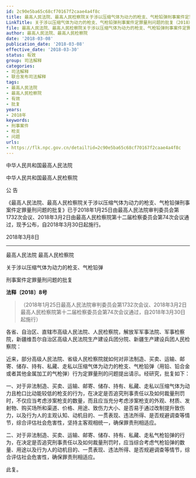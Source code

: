 ```yaml
---
id: 2c90e5ba65c68cf70167f2caae4a4f8c
title: 最高人民法院、最高人民检察院关于涉以压缩气体为动力的枪支、气枪铅弹刑事案件定罪量刑问题的批复
LinkTitle: 关于涉以压缩气体为动力的枪支、气枪铅弹刑事案件定罪量刑问题的批复（2018）
file: 最高人民法院、最高人民检察院关于涉以压缩气体为动力的枪支、气枪铅弹刑事案件定罪量刑问题的批复_20180308_2c90e5ba65c68cf70167f2caae4a4f8c.docx
author: 最高人民法院、最高人民检察院
date: '2018-03-08'
publication_date: '2018-03-08'
effective_date: '2018-03-30'
status: 有效
group: 司法解释
categories:
- 司法解释
- 联合发布司法解释
tags:
- 最高人民法院
- 最高人民检察院
- 有效
- 批复
years:
- 2018年
keywords:
- 刑事案件
- 枪支
- 问题
urls:
- https://flk.npc.gov.cn/detail?id=2c90e5ba65c68cf70167f2caae4a4f8c
---
```


中华人民共和国最高人民法院

中华人民共和国最高人民检察院

公 告

《最高人民法院、最高人民检察院关于涉以压缩气体为动力的枪支、气枪铅弹刑事案件定罪量刑问题的批复》已于2018年1月25日由最高人民法院审判委员会第1732次会议、2018年3月2日由最高人民检察院第十二届检察委员会第74次会议通过，现予公布，自2018年3月30日起施行。

2018年3月8日

---

最高人民法院 最高人民检察院

关于涉以压缩气体为动力的枪支、气枪铅弹

刑事案件定罪量刑问题的批复

**法释〔2018〕8号**

> （2018年1月25日最高人民法院审判委员会第1732次会议、2018年3月2日最高人民检察院第十二届检察委员会第74次会议通过，自2018年3月30日起施行）

各省、自治区、直辖市高级人民法院、人民检察院，解放军军事法院、军事检察院，新疆维吾尔自治区高级人民法院生产建设兵团分院、新疆生产建设兵团人民检察院：

近来，部分高级人民法院、省级人民检察院就如何对非法制造、买卖、运输、邮寄、储存、持有、私藏、走私以压缩气体为动力的枪支、气枪铅弹（用铅、铅合金或者其他金属加工的气枪弹）行为定罪量刑的问题提出请示。经研究，批复如下：

一、对于非法制造、买卖、运输、邮寄、储存、持有、私藏、走私以压缩气体为动力且枪口比动能较低的枪支的行为，在决定是否追究刑事责任以及如何裁量刑罚时，不仅应当考虑涉案枪支的数量，而且应当充分考虑涉案枪支的外观、材质、发射物、购买场所和渠道、价格、用途、致伤力大小、是否易于通过改制提升致伤力，以及行为人的主观认知、动机目的、一贯表现、违法所得、是否规避调查等情节，综合评估社会危害性，坚持主客观相统一，确保罪责刑相适应。

二、对于非法制造、买卖、运输、邮寄、储存、持有、私藏、走私气枪铅弹的行为，在决定是否追究刑事责任以及如何裁量刑罚时，应当综合考虑气枪铅弹的数量、用途以及行为人的动机目的、一贯表现、违法所得、是否规避调查等情节，综合评估社会危害性，确保罪责刑相适应。

此复。
